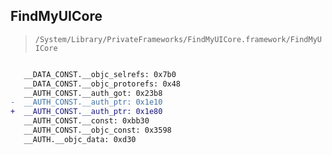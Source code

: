 ## FindMyUICore

> `/System/Library/PrivateFrameworks/FindMyUICore.framework/FindMyUICore`

```diff

   __DATA_CONST.__objc_selrefs: 0x7b0
   __DATA_CONST.__objc_protorefs: 0x48
   __AUTH_CONST.__auth_got: 0x23b8
-  __AUTH_CONST.__auth_ptr: 0x1e10
+  __AUTH_CONST.__auth_ptr: 0x1e80
   __AUTH_CONST.__const: 0xbb30
   __AUTH_CONST.__objc_const: 0x3598
   __AUTH.__objc_data: 0xd30

```
